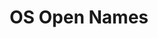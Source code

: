 ---
schema: default
title: OS Open Names
organization: Perth and Kinross Council
notes: >-
    OS Open Names is a geographic directory that contains basic information about identifiable places (Named Place). The content of the Product is divided into themes based on their type and local type classification values. The primary use of the product is to provide the location for a named place to support discovery or identification and visualisation, geocoding, routing and navigation and linking diverse information about a place (for example, statistics or descriptions). The name of the place will be the key property used for querying. It is also recognised that a place may have multiple names; an official name, which may be defined in multiple languages (English/Welsh or English/Gaelic), for example, Cardiff (English) and Caerdydd (Welsh). Names are not unique so additional location information is provided to enable users to refine their query to select the Named Place they are interested in. These include: postcode district, populated place, district/borough, county/unitary authority, European region and country. The OS Open Names specification will extend the Infrastructure for Spatial Information in the European Community (INSPIRE) Geographical Names theme to ensure that it is compliant with European open data initiatives.
resources:
  - name: OS Open Names HTML
  - url: >-
      https://www.ordnancesurvey.co.uk/opendatadownload/products.html#OPNAME
  - format: HTML

  - name: OS Open Names HTML
  - url: >-
      http://os.uk/business-and-government/products/os-open-names.html
  - format: HTML

  - name: OS Open Names ATOM FEED
  - url: >-
      http://os.uk/xml/atom/OSOpenNames.xml
  - format: ATOM FEED

  - name: OS Open Names ZIP
  - url: >-
      http://os.uk/xml/datasets/OSOpenNamesETRS-89.zip
  - format: ZIP
license: uk-ogl
category:

  - gazetteer
  - geographical-names
  - os-locator
  - post-code
maintainer: Perth and Kinross Council
maintainer_email: someone@example.com
---